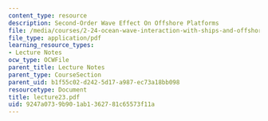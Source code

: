 ```yaml
---
content_type: resource
description: Second-Order Wave Effect On Offshore Platforms
file: /media/courses/2-24-ocean-wave-interaction-with-ships-and-offshore-energy-systems-13-022-spring-2002/9247a0739b901ab1362781c65573f11a_lecture23.pdf
file_type: application/pdf
learning_resource_types:
- Lecture Notes
ocw_type: OCWFile
parent_title: Lecture Notes
parent_type: CourseSection
parent_uid: b1f55c02-d242-5d17-a987-ec73a18bb098
resourcetype: Document
title: lecture23.pdf
uid: 9247a073-9b90-1ab1-3627-81c65573f11a
---
```

